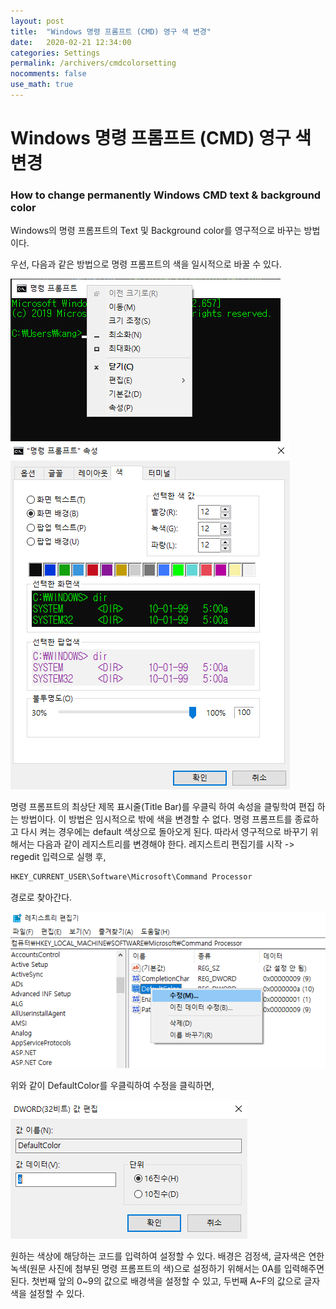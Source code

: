 ```yaml
---
layout: post
title:  "Windows 명령 프롬프트 (CMD) 영구 색 변경"
date:   2020-02-21 12:34:00
categories: Settings
permalink: /archivers/cmdcolorsetting
nocomments: false
use_math: true
---
```


# Windows 명령 프롬프트 (CMD) 영구 색 변경

### How to change permanently Windows CMD text & background color

Windows의 명령 프롬프트의 Text 및 Background color를 영구적으로 바꾸는 방법이다.

<!--more-->

우선, 다음과 같은 방법으로 명령 프롬프트의 색을 일시적으로 바꿀 수 있다.

![tempfirst](/assets/posts/2020-02-21-cmdcolor/tempfirst.png)
![tempsecond](/assets/posts/2020-02-21-cmdcolor/tempsecond.png)

명령 프롬프트의 최상단 제목 표시줄(Title Bar)를 우클릭 하여 속성을 클맇학여 편집 하는 방법이다. 이 방법은 임시적으로 밖에 색을 변경할 수 없다. 명령 프롬프트를 종료하고 다시 켜는 경우에는 default 색상으로 돌아오게 된다. 따라서 영구적으로 바꾸기 위해서는 다음과 같이 레지스트리를 변경해야 한다. 레지스트리 편집기를 시작 -> regedit 입력으로 실행 후,

```bash
HKEY_CURRENT_USER\Software\Microsoft\Command Processor
```

경로로 찾아간다.

![permafirst](/assets/posts/2020-02-21-cmdcolor/permafirst.png)

위와 같이 DefaultColor를 우클릭하여 수정을 클릭하면,

![permasecond](/assets/posts/2020-02-21-cmdcolor/permasecond.png)

원하는 색상에 해당하는 코드를 입력하여 설정할 수 있다.
배경은 검정색, 글자색은 연한 녹색(원문 사진에 첨부된 명령 프롬프트의 색)으로 설정하기 위해서는 0A를 입력해주면 된다. 첫번째 앞의 0~9의 값으로 배경색을 설정할 수 있고, 두번째 A~F의 값으로 글자색을 설정할 수 있다.
